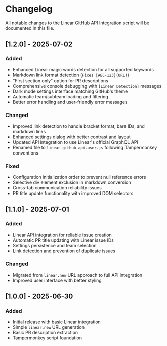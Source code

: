 # Changelog

All notable changes to the Linear GitHub API Integration script will be documented in this file.

## [1.2.0] - 2025-07-02

### Added
- Enhanced Linear magic words detection for all supported keywords
- Markdown link format detection (`Fixes [ABC-123](URL)`)
- "First section only" option for PR descriptions
- Comprehensive console debugging with `[Linear Detection]` messages
- Dark mode settings interface matching GitHub's theme
- Automatic team/subteam loading and filtering
- Better error handling and user-friendly error messages

### Changed
- Improved link detection to handle bracket format, bare IDs, and markdown links
- Enhanced settings dialog with better contrast and layout
- Updated API integration to use Linear's official GraphQL API
- Renamed file to `linear-github-api.user.js` following Tampermonkey conventions

### Fixed
- Configuration initialization order to prevent null reference errors
- Selective div element exclusion in markdown conversion
- Cross-tab communication reliability issues
- PR title update functionality with improved DOM selectors

## [1.1.0] - 2025-07-01

### Added
- Linear API integration for reliable issue creation
- Automatic PR title updating with Linear issue IDs
- Settings persistence and team selection
- Link detection and prevention of duplicate issues

### Changed
- Migrated from `linear.new` URL approach to full API integration
- Improved user interface with better styling

## [1.0.0] - 2025-06-30

### Added
- Initial release with basic Linear integration
- Simple `linear.new` URL generation
- Basic PR description extraction
- Tampermonkey script foundation